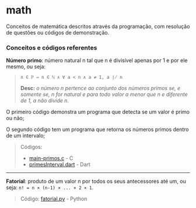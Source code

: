 # math
Conceitos de matemática descritos através da programação, com resolução de questões ou códigos de demonstração.

### Conceitos e códigos referentes
**Número primo**: número natural n tal que n é divisível apenas por 1 e por ele mesmo, ou seja: 

> ```n ∈ ℙ ⇔ n ∈ ℕ ∧ ∀ a < n ∧ a ≠ 1, a ∤ n```
>
> **Desc:** *o número n pertence ao conjunto dos números primos se, e somente se, n for natural e para todo valor a menor que n e diferente de 1, a não divide n.*

O primeiro código demonstra um programa que detecta se um valor é primo ou não;

O segundo código tem um programa que retorna os números primos dentro de um intervalo;
> Códigos: 
> - [main-primos.c](main-primos.c) - C
> - [primesInterval.dart](primesInterval.dart) - Dart

---

**Fatorial**: produto de um valor n por todos os seus antecessores até um, ou seja: ```n! = n × (n-1) × ... × 2 × 1```.
> Código: [fatorial.py](fatorial.py) - Python
